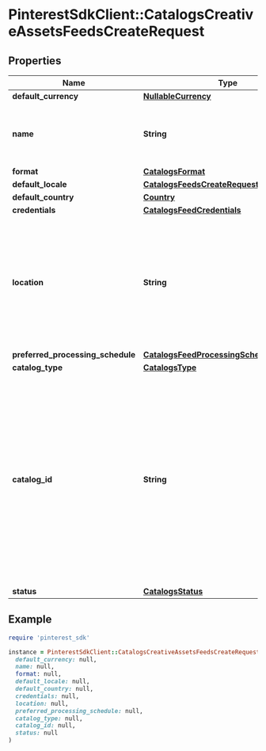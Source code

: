 # PinterestSdkClient::CatalogsCreativeAssetsFeedsCreateRequest

## Properties

| Name | Type | Description | Notes |
| ---- | ---- | ----------- | ----- |
| **default_currency** | [**NullableCurrency**](NullableCurrency.md) |  | [optional] |
| **name** | **String** | A human-friendly name associated to a given feed. |  |
| **format** | [**CatalogsFormat**](CatalogsFormat.md) |  |  |
| **default_locale** | [**CatalogsFeedsCreateRequestDefaultLocale**](CatalogsFeedsCreateRequestDefaultLocale.md) |  |  |
| **default_country** | [**Country**](Country.md) |  |  |
| **credentials** | [**CatalogsFeedCredentials**](CatalogsFeedCredentials.md) |  | [optional] |
| **location** | **String** | The URL where a feed is available for download. This URL is what Pinterest will use to download a feed for processing. |  |
| **preferred_processing_schedule** | [**CatalogsFeedProcessingSchedule**](CatalogsFeedProcessingSchedule.md) |  | [optional] |
| **catalog_type** | [**CatalogsType**](CatalogsType.md) |  |  |
| **catalog_id** | **String** | Catalog id pertaining to the feed. If not provided, feed will use a default catalog based on type. At the moment a catalog can not have multiple creative assets feeds but this will change in the future. | [optional] |
| **status** | [**CatalogsStatus**](CatalogsStatus.md) |  | [optional] |

## Example

```ruby
require 'pinterest_sdk'

instance = PinterestSdkClient::CatalogsCreativeAssetsFeedsCreateRequest.new(
  default_currency: null,
  name: null,
  format: null,
  default_locale: null,
  default_country: null,
  credentials: null,
  location: null,
  preferred_processing_schedule: null,
  catalog_type: null,
  catalog_id: null,
  status: null
)
```

